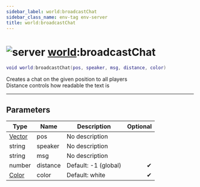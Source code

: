 ```yaml
---
sidebar_label: world:broadcastChat
sidebar_class_name: env-tag env-server
title: world:broadcastChat
---
```


# <img src='/img/wiki/server.png' alt='server' classname='env-tag' /> [world](../world/README.md):broadcastChat

```lua
void world:broadcastChat(pos, speaker, msg, distance, color)
```

Creates a chat on the given position to all players<br/>Distance controls how readable the text is<br/>

-----------------
## Parameters

| Type   | Name | Description | Optional |
| ------ | ---- | ----------- | -------: |
| [Vector](../vector/README.md) | pos | No description |   |
| string | speaker | No description |   |
| string | msg | No description |   |
| number | distance | Default: -1 (global) | ✔ |
| [Color](../color/README.md) | color | Default: white | ✔ |
